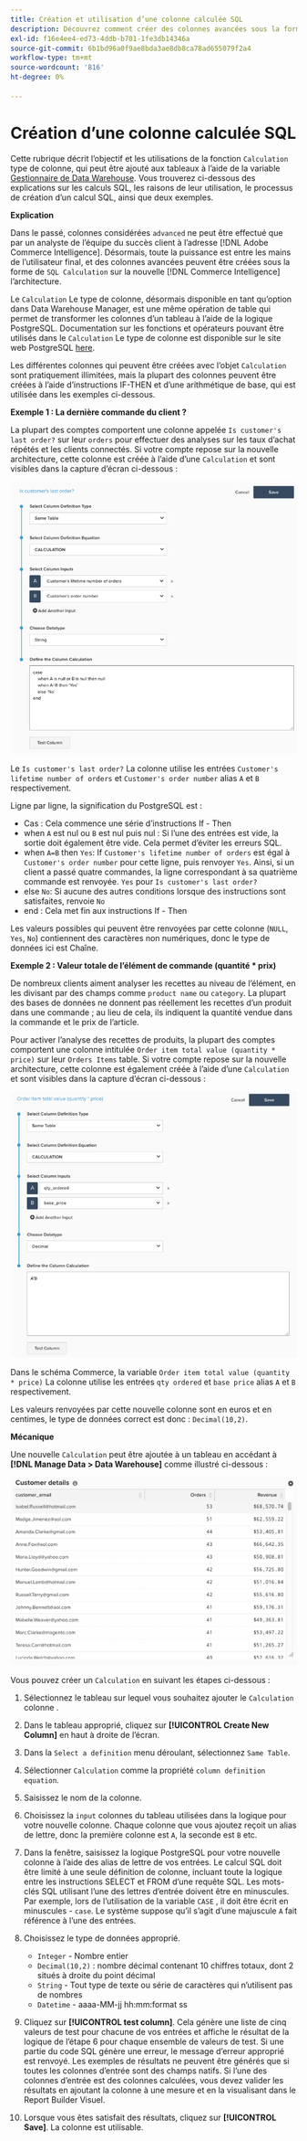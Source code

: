 ```yaml
---
title: Création et utilisation d’une colonne calculée SQL
description: Découvrez comment créer des colonnes avancées sous la forme de colonnes de calcul SQL sur la nouvelle architecture Adobe Commerce Intelligence.
exl-id: f16e4ee4-ed73-4ddb-b701-1fe3db14346a
source-git-commit: 6b1bd96a0f9ae8bda3ae8db8ca78ad655079f2a4
workflow-type: tm+mt
source-wordcount: '816'
ht-degree: 0%

---
```


# Création d’une colonne calculée SQL

Cette rubrique décrit l’objectif et les utilisations de la fonction `Calculation` type de colonne, qui peut être ajouté aux tableaux à l’aide de la variable [Gestionnaire de Data Warehouse](../data-warehouse-mgr/tour-dwm.md). Vous trouverez ci-dessous des explications sur les calculs SQL, les raisons de leur utilisation, le processus de création d’un calcul SQL, ainsi que deux exemples.

**Explication**

Dans le passé, colonnes considérées `advanced` ne peut être effectué que par un analyste de l’équipe du succès client à l’adresse [!DNL Adobe Commerce Intelligence]. Désormais, toute la puissance est entre les mains de l’utilisateur final, et des colonnes avancées peuvent être créées sous la forme de `SQL Calculation` sur la nouvelle [!DNL Commerce Intelligence] l’architecture.

Le `Calculation` Le type de colonne, désormais disponible en tant qu’option dans Data Warehouse Manager, est une même opération de table qui permet de transformer les colonnes d’un tableau à l’aide de la logique PostgreSQL. Documentation sur les fonctions et opérateurs pouvant être utilisés dans le `Calculation` Le type de colonne est disponible sur le site web PostgreSQL [here](https://www.postgresql.org/docs/9.6/functions.html).

Les différentes colonnes qui peuvent être créées avec l’objet `Calculation` sont pratiquement illimitées, mais la plupart des colonnes peuvent être créées à l’aide d’instructions IF-THEN et d’une arithmétique de base, qui est utilisée dans les exemples ci-dessous.

**Exemple 1 : La dernière commande du client ?**

La plupart des comptes comportent une colonne appelée `Is customer's last order?` sur leur `orders` pour effectuer des analyses sur les taux d’achat répétés et les clients connectés. Si votre compte repose sur la nouvelle architecture, cette colonne est créée à l’aide d’une `Calculation` et sont visibles dans la capture d’écran ci-dessous :

![](../../assets/Is_customer_s_last_order.png)

Le `Is customer's last order?` La colonne utilise les entrées `Customer's lifetime number of orders` et `Customer's order number` alias `A` et `B` respectivement.

Ligne par ligne, la signification du PostgreSQL est :

* Cas : Cela commence une série d’instructions If - Then
* when `A` est nul ou `B` est nul puis nul : Si l’une des entrées est vide, la sortie doit également être vide. Cela permet d’éviter les erreurs SQL.
* when `A=B` then `Yes`: If `Customer's lifetime number of orders` est égal à `Customer's order number` pour cette ligne, puis renvoyer `Yes`. Ainsi, si un client a passé quatre commandes, la ligne correspondant à sa quatrième commande est renvoyée. `Yes` pour `Is customer's last order?`
* else `No`: Si aucune des autres conditions lorsque des instructions sont satisfaites, renvoie `No`
* end : Cela met fin aux instructions If - Then

Les valeurs possibles qui peuvent être renvoyées par cette colonne (`NULL`, `Yes`, `No`) contiennent des caractères non numériques, donc le type de données ici est Chaîne.

**Exemple 2 : Valeur totale de l’élément de commande (quantité * prix)**

De nombreux clients aiment analyser les recettes au niveau de l’élément, en les divisant par des champs comme `product name` ou `category`. La plupart des bases de données ne donnent pas réellement les recettes d’un produit dans une commande ; au lieu de cela, ils indiquent la quantité vendue dans la commande et le prix de l’article.

Pour activer l’analyse des recettes de produits, la plupart des comptes comportent une colonne intitulée `Order item total value (quantity * price)` sur leur `Orders Items` table. Si votre compte repose sur la nouvelle architecture, cette colonne est également créée à l’aide d’une `Calculation` et sont visibles dans la capture d’écran ci-dessous :

![](../../assets/Order_item_total_value.png)

Dans le schéma Commerce, la variable `Order item total value (quantity * price)` La colonne utilise les entrées `qty ordered` et `base price` alias `A` et `B` respectivement.

Les valeurs renvoyées par cette nouvelle colonne sont en euros et en centimes, le type de données correct est donc : `Decimal(10,2)`.

**Mécanique**

Une nouvelle `Calculation` peut être ajoutée à un tableau en accédant à **[!DNL Manage Data > Data Warehouse]** comme illustré ci-dessous :

![](../../assets/blobid2.png)

Vous pouvez créer un `Calculation` en suivant les étapes ci-dessous :

1. Sélectionnez le tableau sur lequel vous souhaitez ajouter le `Calculation` colonne .
1. Dans le tableau approprié, cliquez sur **[!UICONTROL Create New Column]** en haut à droite de l’écran.
1. Dans la `Select a definition` menu déroulant, sélectionnez `Same Table`.
1. Sélectionner `Calculation` comme la propriété `column definition equation`.
1. Saisissez le nom de la colonne.
1. Choisissez la `input` colonnes du tableau utilisées dans la logique pour votre nouvelle colonne. Chaque colonne que vous ajoutez reçoit un alias de lettre, donc la première colonne est `A`, la seconde est `B` etc.
1. Dans la fenêtre, saisissez la logique PostgreSQL pour votre nouvelle colonne à l’aide des alias de lettre de vos entrées. Le calcul SQL doit être limité à une seule définition de colonne, incluant toute la logique entre les instructions SELECT et FROM d’une requête SQL. Les mots-clés SQL utilisant l’une des lettres d’entrée doivent être en minuscules. Par exemple, lors de l’utilisation de la variable `CASE` , il doit être écrit en minuscules - `case`. Le système suppose qu’il s’agit d’une majuscule `A` fait référence à l’une des entrées.
1. Choisissez le type de données approprié.
   * `Integer` - Nombre entier
   * `Decimal(10,2)` : nombre décimal contenant 10 chiffres totaux, dont 2 situés à droite du point décimal
   * `String` - Tout type de texte ou série de caractères qui n’utilisent pas de nombres
   * `Datetime` - aaaa-MM-jj hh:mm:format ss

1. Cliquez sur **[!UICONTROL test column]**. Cela génère une liste de cinq valeurs de test pour chacune de vos entrées et affiche le résultat de la logique de l’étape 6 pour chaque ensemble de valeurs de test. Si une partie du code SQL génère une erreur, le message d’erreur approprié est renvoyé. Les exemples de résultats ne peuvent être générés que si toutes les colonnes d’entrée sont des champs natifs. Si l’une des colonnes d’entrée est des colonnes calculées, vous devez valider les résultats en ajoutant la colonne à une mesure et en la visualisant dans le Report Builder Visuel.

1. Lorsque vous êtes satisfait des résultats, cliquez sur **[!UICONTROL Save]**. La colonne est utilisable.

